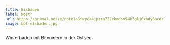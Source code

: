 ```yaml
---
title: Eisbaden
label: Nostr
url: https://primal.net/e/note1a8fvyck4jpzra722ehmdsm94h3gkj6xhdy8acdr7dzkwtr2vuttqu20vjq
image: bbt-eisbaden.jpg
---
```


Winterbaden mit Bitcoinern in der Ostsee.
